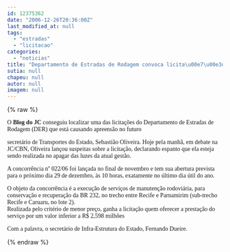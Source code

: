```yaml
---
id: 12375362
date: "2006-12-26T20:36:00Z"
last_modified_at: null
tags:
  - "estradas"
  - "licitacao"
categories:
  - "noticias"
title: "Departamento de Estradas de Rodagem convoca licita\u00e7\u00e3o milion\u00e1ria para o \u00faltimo dia \u00fatil do ano"
sutia: null
chapeu: null
autor: null
imagem: null
---
```

{% raw %}
<p><P><FONT face=Verdana>O <STRONG>Blog do JC</STRONG> conseguiu localizar uma das licitações do Departamento de Estradas de Rodagem (DER) que está causando apreensão no futuro</p>
<p> secretário de Transportes do Estado, Sebastião Oliveira. Hoje pela manhã, em debate na JC/CBN, Oliveira lançou suspeitas sobre a licitação, declarando espanto que ela esteja sendo realizada no apagar das luzes da atual gestão.</FONT></P></p>
<p><P><FONT face=Verdana>A concorrência nº 022/06 foi lançada no final de novembro e tem sua abertura prevista para o próximo dia 29 de dezembro, às 10 horas, exatamente no último dia útil do ano.<BR></FONT><FONT face=Verdana></FONT></P></p>
<p><P><FONT face=Verdana>O objeto da concorrência é a execução de serviços de manutenção rodoviária, para conservação e recuperação da BR 232, no trecho entre Recife e Parnamirim (sub-trecho Recife e Caruaru, no lote 2).<BR>Realizada pelo critério de menor preço, ganha a licitação quem oferecer a prestação do serviço por um valor inferior a R$ 2,598 milhões<BR></P></FONT></p>
<p><P><FONT face=Verdana>Com a palavra, o secretário de Infra-Estrutura do Estado, Fernando Dueire.</FONT></P> </p>
{% endraw %}